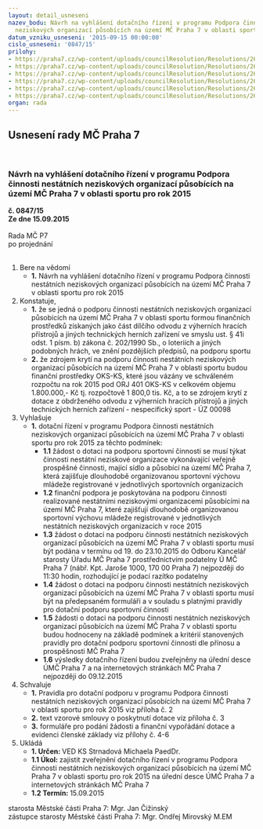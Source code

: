 ```yaml
---
layout: detail_usneseni
nazev_bodu: Návrh na vyhlášení dotačního řízení v programu Podpora činnosti nestátních
  neziskových organizací působících na území MČ Praha 7 v oblasti sportu pro rok 2015
datum_vzniku_usneseni: '2015-09-15 00:00:00'
cislo_usneseni: '0847/15'
prilohy:
- https://praha7.cz/wp-content/uploads/councilResolution/Resolutions/26002/58-15-m29d_dotace_na_podporu_sportovni_cinnosti_nno_2015_ii_podzim.doc
- https://praha7.cz/wp-content/uploads/councilResolution/Resolutions/26002/58-15-pravidla_pro_poskytovani_dotace_nno_sport_2015_ii_podzim.doc
- https://praha7.cz/wp-content/uploads/councilResolution/Resolutions/26002/58-15-smlouva_o_poskytnuti_dotace_nno_sport_2015_podzim.doc
- https://praha7.cz/wp-content/uploads/councilResolution/Resolutions/26002/58-15-zadost_o_poskytnuti_dotace_nno_sport_2015_podzim.doc
- https://praha7.cz/wp-content/uploads/councilResolution/Resolutions/26002/58-15-financni_vyporadani_dotace_nno_sport_2015_podzim.doc
- https://praha7.cz/wp-content/uploads/councilResolution/Resolutions/26002/58-15-evidence_clenske_zakladny.xls
organ: rada
---
```

<div id="ucUsn_pList" class="usn">
	<span><h2>Usnesení rady MČ Praha 7 </h2>
<br></span><div class="standBody">
<span><h3>Návrh na vyhlášení dotačního řízení v programu Podpora činnosti nestátních neziskových organizací působících na území MČ Praha 7 v oblasti sportu pro rok 2015</h3></span><div class="center">
		<strong>č. 0847/15</strong><br>
	</div>
<div class="center">
		<strong>Ze dne 15.09.2015</strong><br><br>
	</div>Rada MČ P7<br> po projednání<br><br><ol>
<li>Bere na vědomí<ul><li>
<strong>1.</strong> Návrh na vyhlášení dotačního řízení v programu Podpora činnosti nestátních neziskových organizací působících na území MČ Praha 7 v oblasti sportu pro rok 2015</li></ul>
</li>
<li>Konstatuje,<ul>
<li>
<strong>1.</strong> že se jedná o podporu činnosti nestátních neziskových organizací působících na území MČ Praha 7 v oblasti sportu formou finančních prostředků získaných jako část dílčího odvodu z výherních hracích přístrojů a jiných technických herních zařízení ve smyslu ust. § 41i odst. 1 písm. b) zákona č. 202/1990 Sb., o loteriích a jiných podobných hrách, ve znění pozdějších předpisů, na podporu sportu</li>
<li>
<strong>2.</strong> že zdrojem krytí na podporu činnosti nestátních neziskových organizací působících na území MČ Praha 7 v oblasti sportu budou finanční prostředky OKS-KS, které jsou vázány ve schváleném rozpočtu na rok 2015 pod ORJ 401 OKS-KS v celkovém objemu 1.800.000,- Kč tj. rozpočtově 1 800,0 tis. Kč, a to se zdrojem krytí z dotace z obdrženého odvodu z výherních hracích přístrojů a jiných technických herních zařízení - nespecifický sport - ÚZ 00098</li>
</ul>
</li>
<li>Vyhlašuje<ul><li>
<strong>1.</strong> dotační řízení v programu Podpora činnosti nestátních neziskových organizací působících na území MČ Praha 7 v oblasti sportu pro rok 2015 za těchto podmínek:<ul>
<li>
<strong>1.1</strong> žádost o dotaci na podporu sportovní činnosti se musí týkat činnosti nestátní neziskové organizace vykonávající veřejně prospěšné činnosti, mající sídlo a působící na území MČ Praha 7, která zajišťuje dlouhodobě organizovanou sportovní výchovu mládeže registrované v jednotlivých sportovních organizacích</li>
<li>
<strong>1.2</strong> finanční podpora je poskytována na podporu činnosti realizované nestátními neziskovými organizacemi působícími na území MČ Praha 7, které zajišťují dlouhodobě organizovanou sportovní výchovu mládeže registrované v jednotlivých nestátních neziskových organizacích v roce 2015</li>
<li>
<strong>1.3</strong> žádost o dotaci na podporu činnosti nestátních neziskových organizací působících na území MČ Praha 7 v oblasti sportu musí být podána  v termínu od 19. do 23.10.2015 do Odboru Kancelář starosty Úřadu MČ Praha 7 prostřednictvím podatelny Ú MČ Praha 7 (nábř. Kpt. Jaroše 1000, 170 00 Praha 7) nejpozději do 11:30 hodin, rozhodující je podací razítko podatelny</li>
<li>
<strong>1.4</strong> žádost o dotaci na podporu činnosti nestátních neziskových organizací působících na území MČ Praha 7 v oblasti sportu musí být na předepsaném formuláři a v souladu s platnými pravidly pro dotační podporu sportovní činnosti</li>
<li>
<strong>1.5</strong> žádosti o dotaci na podporu činnosti nestátních neziskových organizací působících na území MČ Praha 7 v oblasti sportu budou hodnoceny na základě podmínek a kritérií stanovených pravidly pro dotační podporu sportovní činnosti dle přínosu a prospěšnosti MČ Praha 7</li>
<li>
<strong>1.6</strong> výsledky dotačního řízení budou zveřejněny na úřední desce ÚMČ Praha 7 a na internetových stránkách MČ Praha 7 nejpozději do 09.12.2015</li>
</ul>
</li></ul>
</li>
<li>Schvaluje<ul>
<li>
<strong>1.</strong> Pravidla pro dotační podporu v programu Podpora činnosti nestátních neziskových organizací působících na území MČ Praha 7 v oblasti sportu pro rok 2015 viz příloha č. 2</li>
<li>
<strong>2.</strong> text vzorové smlouvy o poskytnutí dotace viz příloha č. 3</li>
<li>
<strong>3.</strong> formuláře pro podání žádosti a finanční vypořádání dotace a evidenci členské základy viz přílohy č. 4-6</li>
</ul>
</li>
<li>Ukládá<ul>
<li>
<strong>1. Určen: </strong>VED KS Strnadová Michaela PaedDr.</li>
<li>
<strong>1.1 Úkol: </strong>zajistit zveřejnění dotačního řízení v programu Podpora činnosti nestátních neziskových organizací působících na území MČ Praha 7 v oblasti sportu pro rok 2015 na úřední desce ÚMČ Praha 7 a internetových stránkách MČ Praha 7</li>
<li>
<strong>1.2 Termín: </strong>15.09.2015</li>
</ul>
</li>
</ol>starosta Městské části Praha 7: Mgr. Jan Čižinský<br>zástupce starosty Městské části Praha 7: Mgr. Ondřej Mirovský M.EM 
</div>
</div>